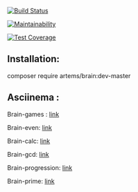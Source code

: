 [![Build Status](https://travis-ci.com/solar05/project-lvl1-s482.svg?branch=master)](https://travis-ci.com/solar05/project-lvl1-s482)

[![Maintainability](https://api.codeclimate.com/v1/badges/8848cd6552386d8b312e/maintainability)](https://codeclimate.com/github/solar05/project-lvl1-s482/maintainability)

[![Test Coverage](https://api.codeclimate.com/v1/badges/8848cd6552386d8b312e/test_coverage)](https://codeclimate.com/github/solar05/project-lvl1-s482/test_coverage)

## Installation:
composer require artems/brain:dev-master

## Asciinema :
Brain-games : [link](https://asciinema.org/a/nzJuT53LzOZvEIybwxwyEeIGf)

Brain-even: [link](https://asciinema.org/a/Nn6UCMzzaYB3Z97P61q6ryt6m)

Brain-calc: [link](https://asciinema.org/a/4YklKWjYxebj8lS3gB4nmpksl)

Brain-gcd: [link](https://asciinema.org/a/ZtRvw0wQMezwdwQpM40PLnnUl)

Brain-progression: [link](https://asciinema.org/a/BaScM0BReyrUTo0DtUuU973Ju)

Brain-prime: [link](https://asciinema.org/a/QCLCxQG6LWWCyxnJW7Gfn8LVx)